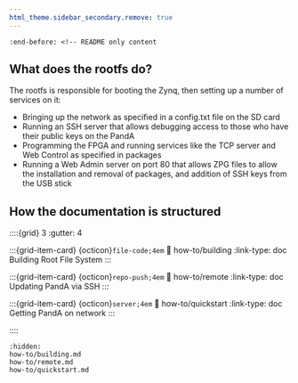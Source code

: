 ```yaml
---
html_theme.sidebar_secondary.remove: true
---
```


```{include} ../README.md
:end-before: <!-- README only content
```

What does the rootfs do?
-------------------------

The rootfs is responsible for booting the Zynq, then setting up a number of services on it:

- Bringing up the network as specified in a config.txt file on the SD card
- Running an SSH server that allows debugging access to those who have their public keys on the PandA
- Programming the FPGA and running services like the TCP server and Web Control as specified in packages
- Running a Web Admin server on port 80 that allows ZPG files to allow the installation and removal of packages, and addition of SSH keys from the USB stick

How the documentation is structured
-----------------------------------

<!-- https://sphinx-design.readthedocs.io/en/latest/grids.html -->

::::{grid} 3
:gutter: 4

:::{grid-item-card} {octicon}`file-code;4em`
:link: how-to/building
:link-type: doc
Building Root File System
:::

:::{grid-item-card} {octicon}`repo-push;4em`
:link: how-to/remote
:link-type: doc
Updating PandA via SSH
:::

:::{grid-item-card} {octicon}`server;4em`
:link: how-to/quickstart
:link-type: doc
Getting PandA on network
:::

::::

```{toctree}
:hidden:
how-to/building.md
how-to/remote.md
how-to/quickstart.md
```
